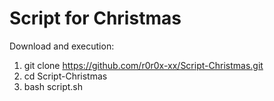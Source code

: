 # Script for Christmas

Download and execution:

1) git clone https://github.com/r0r0x-xx/Script-Christmas.git
2) cd Script-Christmas
3) bash script.sh


